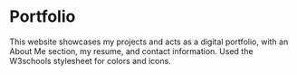 # Portfolio
This website showcases my projects and acts as a digital portfolio, with an About Me section, my resume, and contact information. 
Used the W3schools stylesheet for colors and icons. 
